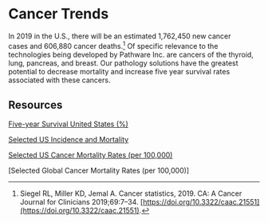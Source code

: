 # Cancer Trends

In 2019 in the U.S., there will be an estimated 1,762,450 new cancer cases and 606,880 cancer deaths.[^1] Of specific relevance to the technologies being developed by Pathware Inc. are cancers of the thyroid, lung, pancreas, and breast. Our pathology solutions have the greatest potential to decrease mortality and increase five year survival rates associated with these cancers.  

[^1]:   Siegel RL, Miller KD, Jemal A. Cancer statistics, 2019. CA: A Cancer Journal for Clinicians 2019;69:7–34. [https://doi.org/10.3322/caac.21551](https://doi.org/10.3322/caac.21551).

## Resources
[Five-year Survival United States (%)](Cancer%20Trends%201d9faad2a4c14f7f9ce555d48e8475de/Five-year%20Survival%20United%20States%20(%25)%20b8a39ca1894541feb572f133c6cb0fb3.csv)

[Selected US Incidence and Mortality](Cancer%20Trends%201d9faad2a4c14f7f9ce555d48e8475de/Selected%20US%20Incidence%20and%20Mortality%2014470031fd384f099a08101e493a4b7e.csv)

[Selected US Cancer Mortality Rates (per 100,000)](Cancer%20Trends%201d9faad2a4c14f7f9ce555d48e8475de/Selected%20US%20Cancer%20Mortality%20Rates%20(per%20100,000)%20e58c721baa0d4f8eb8549be8fdeda40f.csv)

[Selected Global Cancer Mortality Rates (per 100,000)]

<!-- https://www.zotero.org/groups/2357860/pathware_literature/items/collectionKey/8JIXZW98 -->